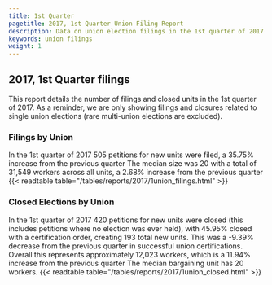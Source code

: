 ```yaml
---
title: 1st Quarter
pagetitle: 2017, 1st Quarter Union Filing Report
description: Data on union election filings in the 1st quarter of 2017
keywords: union filings
weight: 1
---
```


## 2017, 1st Quarter filings

This report details the number of filings and closed units in the 1st quarter of 2017. As a reminder, we are only showing filings and closures related to single union elections (rare multi-union elections are excluded).

### Filings by Union
In the 1st quarter of 2017 505 petitions for new units were filed, a 35.75% increase from the previous quarter The median size was 20 with a total of 31,549 workers across all units, a 2.68% increase from the previous quarter
{{< readtable table="/tables/reports/2017/1union_filings.html" >}}

### Closed Elections by Union
In the 1st quarter of 2017 420 petitions for new units were closed (this includes petitions where no election was ever held), with 45.95% closed with a certification order, creating 193 total new units. This was a -9.39% decrease from the previous quarter in successful union certifications. Overall this represents approximately 12,023 workers, which is a 11.94% increase from the previous quarter The median bargaining unit has 20 workers.
{{< readtable table="/tables/reports/2017/1union_closed.html" >}}
